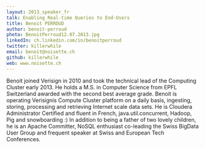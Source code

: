 ```yaml
---
layout: 2013_speaker_fr
talk: Enabling Real-time Queries to End-Users
title: Benoit PERROUD
author: benoit-perroud
photo: BenoitPerroud12.07.2013.jpg
linkedIn: ch.linkedin.com/in/benoitperroud
twitter: killerwhile
email: benoit@noisette.ch
github: killerwhile
web: www.noisette.ch
---
```


Benoit joined Verisign in 2010 and took the technical lead of the Computing Cluster early 2013. He holds a M.S. in Computer Science from EPFL Switzerland awarded with the second best average grade. Benoit is operating Verisignís Compute Cluster platform on a daily basis, ingesting, storing, processing and retrieving Internet scale data sets. He is Cloudera Administrator Certified and fluent in French, java.util.concurrent, Hadoop, Pig and snowboarding :) In addition to being a father of two lovely children, he is an Apache Committer, NoSQL enthusiast co-leading the Swiss BigData User Group and frequent speaker at Swiss and European Tech Conferences.